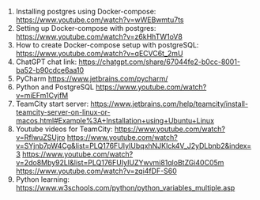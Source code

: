 1. Installing postgres using Docker-compose: https://www.youtube.com/watch?v=wWEBwmtu7ts
2. Setting up Docker-compose with postgres: https://www.youtube.com/watch?v=z6kHhTW1oV8
3. How to create Docker-compose setup with postgreSQL: https://www.youtube.com/watch?v=qECVC6t_2mU
4. ChatGPT chat link: https://chatgpt.com/share/67044fe2-b0cc-8001-ba52-b90cdce6aa10
5. PyCharm https://www.jetbrains.com/pycharm/
6. Python and PostgreSQL https://www.youtube.com/watch?v=miEFm1CyjfM
7. TeamCity start server: https://www.jetbrains.com/help/teamcity/install-teamcity-server-on-linux-or-macos.html#Example%3A+Installation+using+Ubuntu+Linux
8. Youtube videos for TeamCity:
https://www.youtube.com/watch?v=RfIwuZSUjro
https://www.youtube.com/watch?v=SYjnb7pW4Cg&list=PLQ176FUIyIUbqxhNJKIck4V_J2yDLbnb2&index=3
https://www.youtube.com/watch?v=2do8Mby92LI&list=PLQ176FUIyIUZYwvmi81qloBtZGi40C05m
https://www.youtube.com/watch?v=zqi4fDF-S60
9. Python learning: https://www.w3schools.com/python/python_variables_multiple.asp

